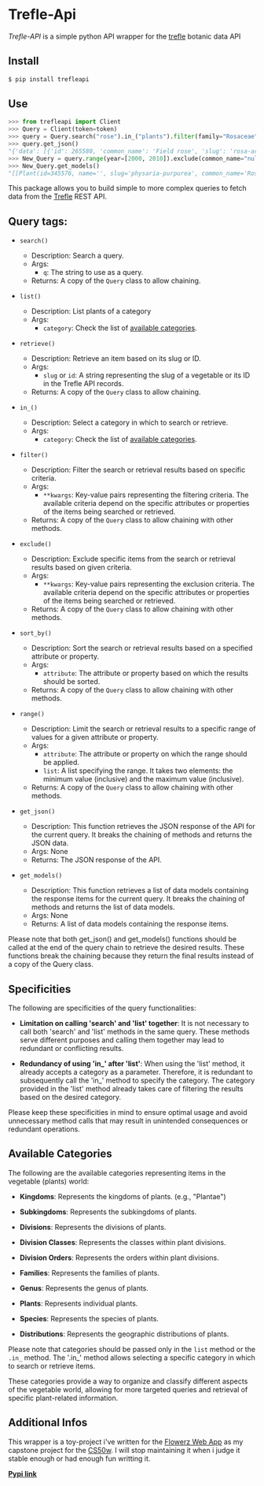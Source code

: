 # Trefle-Api

*Trefle-API* is a simple python API wrapper for the [trefle](https://trefle.io./) botanic data API

## Install

```bash
$ pip install trefleapi
```
## Use
```python
>>> from trefleapi import Client
>>> Query = Client(token=token)
>>> query = Query.search("rose").in_("plants").filter(family="Rosaceae").sort_by(slug="asc")
>>> query.get_json()
"{'data': [{'id': 265580, 'common_name': 'Field rose', 'slug': 'rosa-arvensis', 'scientific_name': 'Rosa arvensis'..."
>>> New_Query = query.range(year=[2000, 2010]).exclude(common_name="null")
>>> New_Query.get_models()
"[[Plant(id=345576, name='', slug='physaria-purpurea', common_name='Rose bladderpod', scientific_name='Physaria purpurea', year=2002,..."
```

This package allows you to build simple to more complex queries to fetch data from the [Trefle](https://trefle.io/) REST API.

## Query tags:

- `search()`
  - Description: Search a query.
  - Args:
    - `q`: The string to use as a query.
  - Returns: A copy of the `Query` class to allow chaining.
- `list()`
  - Description: List plants of a category
  - Args:
    - `category`: Check the list of [available categories](#Available-Categories).
- `retrieve()`
  - Description: Retrieve an item based on its slug or ID.
  - Args:
    - `slug` or `id`: A string representing the slug of a vegetable or its ID in the Trefle API records.
  - Returns: A copy of the `Query` class to allow chaining.

- `in_()`
  - Description: Select a category in which to search or retrieve.
  - Args:
    - `category`: Check the list of [available categories](#Available-Categories).

- `filter()`
  - Description: Filter the search or retrieval results based on specific criteria.
  - Args:
    - `**kwargs`: Key-value pairs representing the filtering criteria. The available criteria depend on the specific attributes or properties of the items being searched or retrieved.
  - Returns: A copy of the `Query` class to allow chaining with other methods.

- `exclude()`
  - Description: Exclude specific items from the search or retrieval results based on given criteria.
  - Args:
    - `**kwargs`: Key-value pairs representing the exclusion criteria. The available criteria depend on the specific attributes or properties of the items being searched or retrieved.
  - Returns: A copy of the `Query` class to allow chaining with other methods.

- `sort_by()`
  - Description: Sort the search or retrieval results based on a specified attribute or property.
  - Args:
    - `attribute`: The attribute or property based on which the results should be sorted.
  - Returns: A copy of the `Query` class to allow chaining with other methods.

- `range()`
  - Description: Limit the search or retrieval results to a specific range of values for a given attribute or property.
  - Args:
    - `attribute`: The attribute or property on which the range should be applied.
    - `list`: A list specifying the range. It takes two elements: the minimum value (inclusive) and the maximum value (inclusive).
  - Returns: A copy of the `Query` class to allow chaining with other methods.

- `get_json()`
  - Description: This function retrieves the JSON response of the API for the current query. It breaks the chaining of methods and returns the JSON data.
  - Args: None
  - Returns: The JSON response of the API.

- `get_models()`
  - Description: This function retrieves a list of data models containing the response items for the current query. It breaks the chaining of methods and returns the list of data models.
  - Args: None
  - Returns: A list of data models containing the response items.

Please note that both get_json() and get_models() functions should be called at the end of the query chain to retrieve the desired results. These functions break the chaining because they return the final results instead of a copy of the Query class.

## Specificities

The following are specificities of the query functionalities:

- **Limitation on calling 'search' and 'list' together**: It is not necessary to call both 'search' and 'list' methods in the same query. These methods serve different purposes and calling them together may lead to redundant or conflicting results.

- **Redundancy of using 'in_' after 'list'**: When using the 'list' method, it already accepts a category as a parameter. Therefore, it is redundant to subsequently call the 'in_' method to specify the category. The category provided in the 'list' method already takes care of filtering the results based on the desired category.

Please keep these specificities in mind to ensure optimal usage and avoid unnecessary method calls that may result in unintended consequences or redundant operations.

## Available Categories

The following are the available categories representing items in the vegetable (plants) world:

- **Kingdoms**: Represents the kingdoms of plants. (e.g., "Plantae")

- **Subkingdoms**: Represents the subkingdoms of plants.

- **Divisions**: Represents the divisions of plants.

- **Division Classes**: Represents the classes within plant divisions.

- **Division Orders**: Represents the orders within plant divisions.

- **Families**: Represents the families of plants.

- **Genus**: Represents the genus of plants.

- **Plants**: Represents individual plants.

- **Species**: Represents the species of plants.

- **Distributions**: Represents the geographic distributions of plants.

Please note that categories should be passed only in the `list` method or the `.in_` method. The '.in_' method allows selecting a specific category in which to search or retrieve items.

These categories provide a way to organize and classify different aspects of the vegetable world, allowing for more targeted queries and retrieval of specific plant-related information.

## Additional Infos
This wrapper is a toy-project i've written for the [Flowerz Web App](https://github.com/Overlrd/Flowerz) as my capstone project for the [CS50w](https://cs50.harvard.edu/web/2020/).
I will stop maintaining it when i judge it stable enough or had enough fun writting it.


[**Pypi link**](https://pypi.org/project/trefleapi/)

